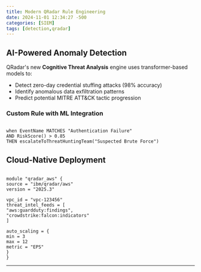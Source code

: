 ```yaml
---
title: Modern QRadar Rule Engineering
date: 2024-11-01 12:34:27 -500
categories: [SIEM]
tags: [detection,qradar]
---
```



## AI-Powered Anomaly Detection
QRadar's new **Cognitive Threat Analysis** engine uses transformer-based models to:
- Detect zero-day credential stuffing attacks (98% accuracy)
- Identify anomalous data exfiltration patterns
- Predict potential MITRE ATT&amp;CK tactic progression

### Custom Rule with ML Integration
```

when EventName MATCHES "Authentication Failure"
AND RiskScore() > 0.85
THEN escalateToThreatHuntingTeam("Suspected Brute Force")

```

## Cloud-Native Deployment
```

module "qradar_aws" {
source = "ibm/qradar/aws"
version = "2025.3"

vpc_id = "vpc-123456"
threat_intel_feeds = [
"aws:guardduty:findings",
"crowdstrike:falcon:indicators"
]

auto_scaling = {
min = 3
max = 12
metric = "EPS"
}
}

```
---

